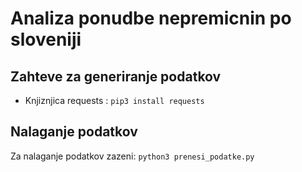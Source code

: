 # Analiza ponudbe nepremicnin po sloveniji

## Zahteve za generiranje podatkov
* Knjiznjica requests : ```pip3 install requests```

## Nalaganje podatkov
Za nalaganje podatkov zazeni: ```python3 prenesi_podatke.py```

